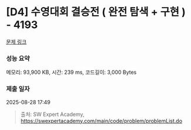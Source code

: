 # [D4] 수영대회 결승전 ( 완전 탐색 + 구현 ) - 4193 

[문제 링크](https://swexpertacademy.com/main/code/problem/problemDetail.do?contestProbId=AWKaG6_6AGQDFARV) 

### 성능 요약

메모리: 93,900 KB, 시간: 239 ms, 코드길이: 3,000 Bytes

### 제출 일자

2025-08-28 17:49



> 출처: SW Expert Academy, https://swexpertacademy.com/main/code/problem/problemList.do